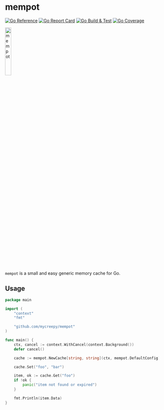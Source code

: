 # mempot

[![Go Reference](https://pkg.go.dev/badge/github.com/mycreepy/mempot.svg)](https://pkg.go.dev/github.com/mycreepy/mempot)
[![Go Report Card](https://goreportcard.com/badge/github.com/mycreepy/mempot?style=flat-square)](https://goreportcard.com/report/github.com/mycreepy/mempot)
[![Go Build & Test](https://github.com/mycrEEpy/mempot/actions/workflows/build.yml/badge.svg)](https://github.com/mycrEEpy/mempot/actions/workflows/build.yml)
[![Go Coverage](https://github.com/mycreepy/mempot/wiki/coverage.svg)](https://raw.githack.com/wiki/mycreepy/mempot/coverage.html)

<img src="https://github.com/user-attachments/assets/44aaa345-5d3e-44b4-803c-b6f06a631999" alt="mempot" width=20%>

`mempot` is a small and easy generic memory cache for Go.

## Usage

```go
package main

import (
	"context"
	"fmt"

	"github.com/mycreepy/mempot"
)

func main() {
	ctx, cancel := context.WithCancel(context.Background())
	defer cancel()

	cache := mempot.NewCache[string, string](ctx, mempot.DefaultConfig)

	cache.Set("foo", "bar")

	item, ok := cache.Get("foo")
	if !ok {
		panic("item not found or expired")
	}

	fmt.Println(item.Data)
}
```
